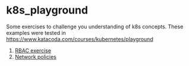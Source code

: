 # k8s_playground
Some exercises to challenge you understanding of k8s concepts.
These examples were tested in https://www.katacoda.com/courses/kubernetes/playground

1. [RBAC exercise](rbac)
2. [Network policies](np)
